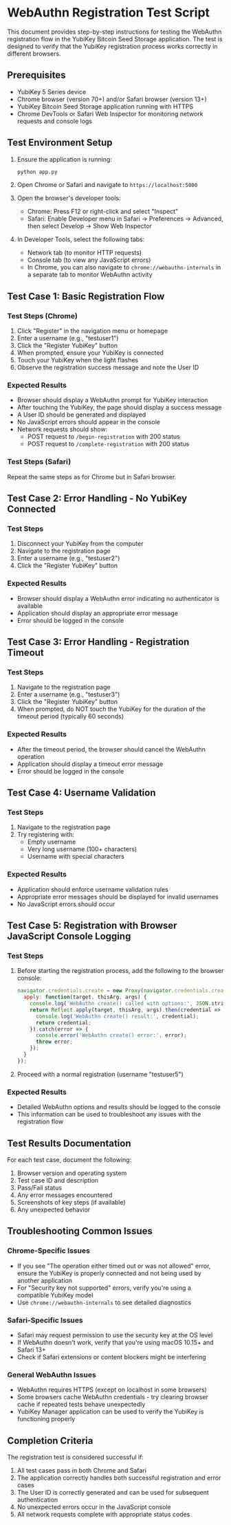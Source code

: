 # WebAuthn Registration Test Script

This document provides step-by-step instructions for testing the WebAuthn registration flow in the YubiKey Bitcoin Seed Storage application. The test is designed to verify that the YubiKey registration process works correctly in different browsers.

## Prerequisites

- YubiKey 5 Series device
- Chrome browser (version 70+) and/or Safari browser (version 13+)
- YubiKey Bitcoin Seed Storage application running with HTTPS
- Chrome DevTools or Safari Web Inspector for monitoring network requests and console logs

## Test Environment Setup

1. Ensure the application is running:
   ```bash
   python app.py
   ```

2. Open Chrome or Safari and navigate to `https://localhost:5000`

3. Open the browser's developer tools:
   - Chrome: Press F12 or right-click and select "Inspect"
   - Safari: Enable Developer menu in Safari → Preferences → Advanced, then select Develop → Show Web Inspector

4. In Developer Tools, select the following tabs:
   - Network tab (to monitor HTTP requests)
   - Console tab (to view any JavaScript errors)
   - In Chrome, you can also navigate to `chrome://webauthn-internals` in a separate tab to monitor WebAuthn activity

## Test Case 1: Basic Registration Flow

### Test Steps (Chrome)

1. Click "Register" in the navigation menu or homepage
2. Enter a username (e.g., "testuser1")
3. Click the "Register YubiKey" button
4. When prompted, ensure your YubiKey is connected
5. Touch your YubiKey when the light flashes
6. Observe the registration success message and note the User ID

### Expected Results

- Browser should display a WebAuthn prompt for YubiKey interaction
- After touching the YubiKey, the page should display a success message
- A User ID should be generated and displayed
- No JavaScript errors should appear in the console
- Network requests should show:
  - POST request to `/begin-registration` with 200 status
  - POST request to `/complete-registration` with 200 status

### Test Steps (Safari)

Repeat the same steps as for Chrome but in Safari browser.

## Test Case 2: Error Handling - No YubiKey Connected

### Test Steps

1. Disconnect your YubiKey from the computer
2. Navigate to the registration page
3. Enter a username (e.g., "testuser2")
4. Click the "Register YubiKey" button

### Expected Results

- Browser should display a WebAuthn error indicating no authenticator is available
- Application should display an appropriate error message
- Error should be logged in the console

## Test Case 3: Error Handling - Registration Timeout

### Test Steps

1. Navigate to the registration page
2. Enter a username (e.g., "testuser3")
3. Click the "Register YubiKey" button
4. When prompted, do NOT touch the YubiKey for the duration of the timeout period (typically 60 seconds)

### Expected Results

- After the timeout period, the browser should cancel the WebAuthn operation
- Application should display a timeout error message
- Error should be logged in the console

## Test Case 4: Username Validation

### Test Steps

1. Navigate to the registration page
2. Try registering with:
   - Empty username
   - Very long username (100+ characters)
   - Username with special characters

### Expected Results

- Application should enforce username validation rules
- Appropriate error messages should be displayed for invalid usernames
- No JavaScript errors should occur

## Test Case 5: Registration with Browser JavaScript Console Logging

### Test Steps

1. Before starting the registration process, add the following to the browser console:
   ```javascript
   navigator.credentials.create = new Proxy(navigator.credentials.create, {
     apply: function(target, thisArg, args) {
       console.log('WebAuthn create() called with options:', JSON.stringify(args[0], null, 2));
       return Reflect.apply(target, thisArg, args).then(credential => {
         console.log('WebAuthn create() result:', credential);
         return credential;
       }).catch(error => {
         console.error('WebAuthn create() error:', error);
         throw error;
       });
     }
   });
   ```

2. Proceed with a normal registration (username "testuser5")

### Expected Results

- Detailed WebAuthn options and results should be logged to the console
- This information can be used to troubleshoot any issues with the registration flow

## Test Results Documentation

For each test case, document the following:

1. Browser version and operating system
2. Test case ID and description
3. Pass/Fail status
4. Any error messages encountered
5. Screenshots of key steps (if available)
6. Any unexpected behavior

## Troubleshooting Common Issues

### Chrome-Specific Issues

- If you see "The operation either timed out or was not allowed" error, ensure the YubiKey is properly connected and not being used by another application
- For "Security key not supported" errors, verify you're using a compatible YubiKey model
- Use `chrome://webauthn-internals` to see detailed diagnostics

### Safari-Specific Issues

- Safari may request permission to use the security key at the OS level
- If WebAuthn doesn't work, verify that you're using macOS 10.15+ and Safari 13+
- Check if Safari extensions or content blockers might be interfering

### General WebAuthn Issues

- WebAuthn requires HTTPS (except on localhost in some browsers)
- Some browsers cache WebAuthn credentials - try clearing browser cache if repeated tests behave unexpectedly
- YubiKey Manager application can be used to verify the YubiKey is functioning properly

## Completion Criteria

The registration test is considered successful if:

1. All test cases pass in both Chrome and Safari
2. The application correctly handles both successful registration and error cases
3. The User ID is correctly generated and can be used for subsequent authentication
4. No unexpected errors occur in the JavaScript console
5. All network requests complete with appropriate status codes 